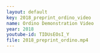 ```yaml
---
layout: default
key: 2018_preprint_ordino_video
name: Ordino Demonstration Video
year: 2018
youtube-id: TIDUsEOsI_Y
file: 2018_preprint_ordino.mp4
---
```

